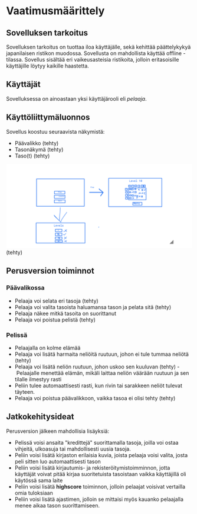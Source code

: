 # Vaatimusmäärittely

## Sovelluksen tarkoitus

Sovelluksen tarkoitus on tuottaa iloa käyttäjälle, sekä kehittää päättelykykyä japanilaisen ristikon muodossa. Sovellusta on mahdollista käyttää offline - tilassa. Sovellus 
sisältää eri vaikeusasteisia ristikoita, jolloin eritasoisille käyttäjille löytyy kaikille haastetta.

## Käyttäjät

Sovelluksessa on ainoastaan yksi käyttäjärooli eli _pelaaja_. 

## Käyttöliittymäluonnos
Sovellus koostuu seuraavista näkymistä:
- Päävalikko (tehty)
- Tasonäkymä  (tehty)
- Taso(t)  (tehty)

![](./kuvat/paavalikko-tasot-taso.png) (tehty)

## Perusversion toiminnot

### Päävalikossa 

- Pelaaja voi selata eri tasoja (tehty)
- Pelaaja voi valita tasoista haluamansa tason ja pelata sitä (tehty)
- Pelaaja näkee mitkä tasoita on suorittanut
- Pelaaja voi poistua pelistä (tehty)

### Pelissä

- Pelaajalla on kolme elämää
- Pelaaja voi lisätä harmaita neliöitä ruutuun, johon ei tule tummaa neliötä  (tehty)
- Pelaaja voi lisätä neliön ruutuun, johon uskoo sen kuuluvan  (tehty)
- Pelaajalle menettää elämän, mikäli laittaa neliön väärään ruutuun ja sen tilalle ilmestyy rasti
- Peliin tulee automaattisesti rasti, kun rivin tai sarakkeen neliöt tulevat täyteen.
- Pelaaja voi poistua päävalikkoon, vaikka tasoa ei olisi tehty  (tehty)


## Jatkokehitysideat

Perusversion jälkeen mahdollisia lisäyksiä:

- Pelissä voisi ansaita "kredittejä" suorittamalla tasoja, joilla voi ostaa vihjeitä, ulkoasuja tai mahdollisesti uusia tasoja.
- Peliin voisi lisätä kirjaston erilaisia kuvia, joista pelaaja voisi valita, josta peli sitten luo automaattisesti tason
- Peliin voisi lisätä kirjautumis- ja rekisteröitymistoimminnon, jotta käyttäjät voivat pitää kirjaa suoritetuista tasoistaan vaikka käyttäjillä oli käytössä sama laite
- Peliin voisi lisätä **highscore** toiminnon, jolloin pelaajat voisivat vertailla omia tuloksiaan
- Peliin voisi lisätä ajastimen, jolloin se mittaisi myös kauanko pelaajalla menee aikaa tason suorittamiseen.
